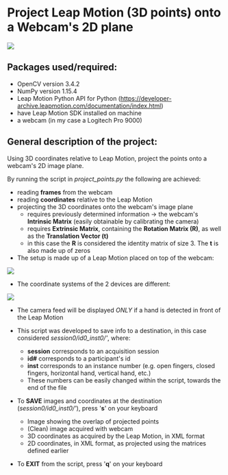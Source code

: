 # Project Leap Motion (3D points) onto a Webcam's 2D plane

![](https://github.com/AdrianUng/Leap-Motion-project-points-onto-image/blob/master/other%20imgs/gif1.gif)

## Packages used/required:
* OpenCV version 3.4.2
* NumPy version 1.15.4
* Leap Motion Python API for Python (https://developer-archive.leapmotion.com/documentation/index.html)
* have Leap Motion SDK installed on machine
* a webcam (in my case a Logitech Pro 9000)

## General description of the project:
Using 3D coordinates relative to Leap Motion, project the points onto a webcam's 2D image plane.

By running the script in *project_points.py* the following are achieved:
* reading **frames** from the webcam
* reading **coordinates** relative to the Leap Motion
* projecting the 3D coordinates onto the webcam's image plane
  * requires previously determined information -> the webcam's **Intrinsic Matrix** (easily obtainable by calibrating the camera)
  * requires **Extrinsic Matrix**, containing the **Rotation Matrix (R)**, as well as the **Translation Vector (t)**
  * in this case the **R** is considered the identity matrix of size 3. The **t** is also made up of zeros
* The setup is made up of a Leap Motion placed on top of the webcam:

![](https://github.com/AdrianUng/Leap-Motion-project-points-onto-image/blob/master/other%20imgs/setup.png)

* The coordinate systems of the 2 devices are different:

![](https://github.com/AdrianUng/Leap-Motion-project-points-onto-image/blob/master/other%20imgs/axis_coordinates.png)

* The camera feed will be displayed *ONLY* if a hand is detected in front of the Leap Motion
* This script was developed to save info to a destination, in this case considered *session0/id0_inst0/'*, where:
  * **session** corresponds to an acquisition session
  * **id#** corresponds to a participant's id
  * **inst** corresponds to an instance number (e.g. open fingers, closed fingers, horizontal hand, vertical hand, etc.)
  * These numbers can be easily changed within the script, towards the end of the file
  
* To **SAVE** images and coordinates at the destination (*session0/id0_inst0/'*), press '**s**' on your keyboard
  * Image showing the overlap of projected points
  * (Clean) image acquired with webcam
  * 3D coordinates as acquired by the Leap Motion, in XML format
  * 2D coordinates, in XML format, as projected using the matrices defined earlier
  
* To **EXIT** from the script, press '**q**' on your keyboard


  

  


